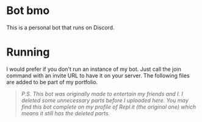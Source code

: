 # Bot bmo
This is a personal bot that runs on Discord.

# Running
I would prefer if you don't run an instance of my bot. Just call the join command with an invite URL to have it on your server. The following files are added to be part of my portfolio.

> *P.S. This bot was originally made to entertain my friends and I. I deleted some unnecessary parts before I uploaded here. You may find this bot complete on my profile of Repl.it (the original one) which means it still has the deleted parts.* 
